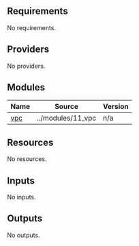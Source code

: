 <!-- BEGIN_TF_DOCS -->
## Requirements

No requirements.

## Providers

No providers.

## Modules

| Name | Source | Version |
|------|--------|---------|
| <a name="module_vpc"></a> [vpc](#module\_vpc) | ../modules/11_vpc | n/a |

## Resources

No resources.

## Inputs

No inputs.

## Outputs

No outputs.
<!-- END_TF_DOCS -->
